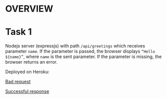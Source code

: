 # OVERVIEW

# Task 1

Nodejs server (expressjs) with path `/api/greetings` which receives parameter `name`. If the
parameter is passed, the browser displays `“Hello ${name}”`, where `name` is the sent parameter. If
the parameter is missing, the browser returns an error.

Deployed on Heroku:

[Bad request](https://rocky-sierra-22564.herokuapp.com/api/greetings)

[Successful response](https://rocky-sierra-22564.herokuapp.com/api/greetings/?name=Reviewer)

